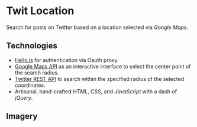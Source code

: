 # Twit Location
Search for posts on *Twitter* based on a location selected via *Google Maps*.

## Technologies
* [Hello.js](https://github.com/MrSwitch/hello.js) for authentication via Oauth proxy.
* [Google Maps API](https://developers.google.com/maps/documentation/javascript/tutorial) as an interactive interface to select the center point of the search radius.
* [Twitter REST API](https://dev.twitter.com/rest/reference/get/search/tweets) to search within the specified radius of the selected coordinates.
* Artisanal, hand-crafted *HTML*, *CSS*, and *JavaScript* with a dash of *jQuery*.

## Imagery

